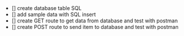  ##
 - [] create database table SQL
 - [] add sample data with SQL insert
 - [] create GET route to get data from database and test with postman
 - [] create POST route to send item to database and test with postman
 

